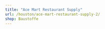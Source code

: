 ```yaml
---
title: "Ace Mart Restaurant Supply"
url: /houston/ace-mart-restaurant-supply-2/
shop: Baustoffe
---
```

